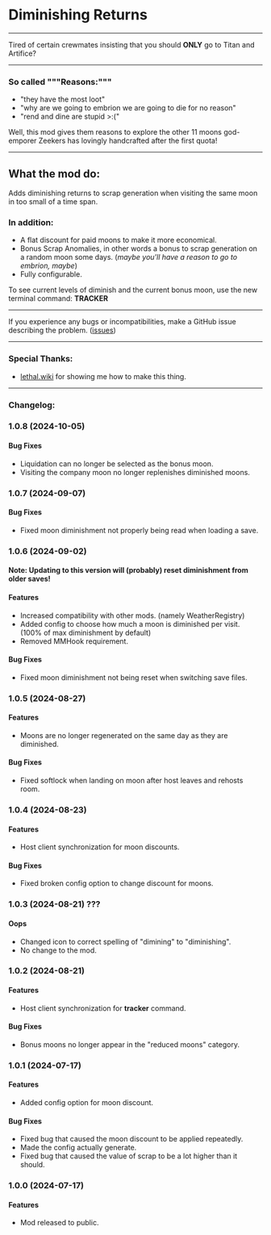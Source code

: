 # Diminishing Returns

___
Tired of certain crewmates insisting that you should **ONLY** go to Titan and Artifice?
___

### So called """Reasons:"""
- "they have the most loot"
- "why are we going to embrion we are going to die for no reason"
- "rend and dine are stupid >:("

Well, this mod gives them reasons to explore the other 11 moons god-emporer Zeekers has lovingly handcrafted after the first quota!

___
## What the mod do:

Adds diminishing returns to scrap generation when visiting the same moon in too small of a time span.

### In addition:
- A flat discount for paid moons to make it more economical.
- Bonus Scrap Anomalies, in other words a bonus to scrap generation on a random moon some days. (_maybe you'll have a reason to go to embrion, maybe_)
- Fully configurable.

To see current levels of diminish and the current bonus moon, use the new terminal command: **TRACKER**
___
If you experience any bugs or incompatibilities, make a GitHub issue describing the problem. ([issues](https://github.com/JackEhttack/DiminishingReturns/issues))
___
### Special Thanks:
- [lethal.wiki](lethal.wiki) for showing me how to make this thing.
___
### Changelog:

### 1.0.8 (2024-10-05)

#### Bug Fixes
* Liquidation can no longer be selected as the bonus moon.
* Visiting the company moon no longer replenishes diminished moons.

### 1.0.7 (2024-09-07)

#### Bug Fixes
* Fixed moon diminishment not properly being read when loading a save.

### 1.0.6 (2024-09-02)

#### Note: Updating to this version will (probably) reset diminishment from older saves!

#### Features
* Increased compatibility with other mods. (namely WeatherRegistry)
* Added config to choose how much a moon is diminished per visit. (100% of max diminishment by default)
* Removed MMHook requirement.

#### Bug Fixes
* Fixed moon diminishment not being reset when switching save files.

### 1.0.5 (2024-08-27)

#### Features
* Moons are no longer regenerated on the same day as they are diminished.

#### Bug Fixes
* Fixed softlock when landing on moon after host leaves and rehosts room.

### 1.0.4 (2024-08-23)

#### Features
* Host client synchronization for moon discounts.

#### Bug Fixes
* Fixed broken config option to change discount for moons.

### 1.0.3 (2024-08-21) ???

#### Oops
* Changed icon to correct spelling of "dimining" to "diminishing".
* No change to the mod.

### 1.0.2 (2024-08-21)

#### Features
* Host client synchronization for **tracker** command.

#### Bug Fixes
* Bonus moons no longer appear in the "reduced moons" category.

### 1.0.1 (2024-07-17)

#### Features
* Added config option for moon discount.

#### Bug Fixes
* Fixed bug that caused the moon discount to be applied repeatedly.
* Made the config actually generate.
* Fixed bug that caused the value of scrap to be a lot higher than it should.

### 1.0.0 (2024-07-17)

#### Features

* Mod released to public.

